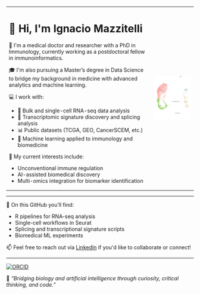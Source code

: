 <table>
  <tr>
    <td>

# 👋 Hi, I'm Ignacio Mazzitelli

🧬 I'm a medical doctor and researcher with a PhD in Immunology, currently working as a postdoctoral fellow in immunoinformatics.

🎓 I'm also pursuing a Master’s degree in Data Science to bridge my background in medicine with advanced analytics and machine learning.

💻 I work with:
- 🧪 Bulk and single-cell RNA-seq data analysis  
- 🧠 Transcriptomic signature discovery and splicing analysis  
- 📊 Public datasets (TCGA, GEO, CancerSCEM, etc.)  
- 🤖 Machine learning applied to immunology and biomedicine  

🔬 My current interests include:
- Unconventional immune regulation  
- AI-assisted biomedical discovery  
- Multi-omics integration for biomarker identification  

</td>
<td>
  <img src="umap_scRNAseq_clusters.png" width="320"/>
</td>
  </tr>
</table>

---

🚀 On this GitHub you’ll find:
- R pipelines for RNA-seq analysis  
- Single-cell workflows in Seurat  
- Splicing and transcriptional signature scripts  
- Biomedical ML experiments

📫 Feel free to reach out via [LinkedIn](https://www.linkedin.com/in/ignaciomazzitelli) if you'd like to collaborate or connect!

---

[![ORCID](https://img.shields.io/badge/ORCID-0000--0001--9351--5799-a6ce39?logo=orcid&style=flat-square)](https://orcid.org/0000-0001-9351-5799)

🧪 *“Bridging biology and artificial intelligence through curiosity, critical thinking, and code.”*
